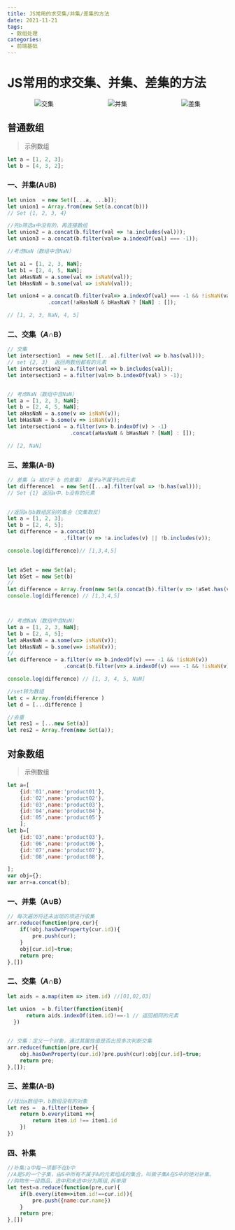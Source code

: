 ```yaml
---
title: JS常用的求交集/并集/差集的方法
date: 2021-11-21
tags:
 - 数组处理
categories: 
 - 前端基础
---
```


# JS常用的求交集、并集、差集的方法



<div style="display:flex;justify-content:space-around">
    <img   title="交集" src="https://gitee.com/GiteeFXJ/picstore/raw/master/pics/20220107210521.png"/>
    <img  title="并集" src="https://gitee.com/GiteeFXJ/picstore/raw/master/pics/20220107210521.png"/>
    <img  title="差集" src="https://gitee.com/GiteeFXJ/picstore/raw/master/pics/20220107210911.png"/></div>





## 普通数组

> 示例数组

```js
let a = [1, 2, 3];
let b = [4, 3, 2];
```

### 一、并集(A∪B)

```js
let union  = new Set([...a, ...b]);
let union1 = Array.from(new Set(a.concat(b)))
// Set {1, 2, 3, 4}

//先b筛选a中没有的，再连接数组
let union2 = a.concat(b.filter(val => !a.includes(val)));
let union3 = a.concat(b.filter(val=> a.indexOf(val) === -1));

//考虑NaN（数组中含NaN）

let a1 = [1, 2, 3, NaN];
let b1 = [2, 4, 5, NaN];
let aHasNaN = a.some(val => isNaN(val));
let bHasNaN = b.some(val => isNaN(val));

let union4 = a.concat(b.filter(val=> a.indexOf(val) === -1 && !isNaN(val)))
             .concat(!aHasNaN & bHasNaN ? [NaN] : []);

// [1, 2, 3, NaN, 4, 5]
```



### 二、交集（*A*∩B）

```js
// 交集
let intersection1  = new Set([...a].filter(val => b.has(val)));
// set {2, 3}  返回两数组都有的元素
let intersection2 = a.filter(val => b.includes(val));
let intersection3 = a.filter(val=> b.indexOf(val) > -1);


// 考虑NaN（数组中含NaN）
let a = [1, 2, 3, NaN];
let b = [2, 4, 5, NaN];
let aHasNaN = a.some(v => isNaN(v));
let bHasNaN = b.some(v => isNaN(v));
let intersection4 = a.filter(v=> b.indexOf(v) > -1)
                    .concat(aHasNaN & bHasNaN ? [NaN] : []);

// [2, NaN]

```



### 三、差集(A-B)

```js
// 差集（a 相对于 b 的差集） 属于a不属于b的元素
let difference1  = new Set([...a].filter(val => !b.has(val)));
// Set {1} 返回a中，b没有的元素

 
//返回a与b数组区别的集合（交集取反） 
let a = [1, 2, 3];
let b = [2, 4, 5];
let difference = a.concat(b)
                  .filter(v => !a.includes(v) || !b.includes(v));

console.log(difference)// [1,3,4,5]

  
let aSet = new Set(a);
let bSet = new Set(b)
//  
let difference = Array.from(new Set(a.concat(b).filter(v => !aSet.has(v) || !bSet.has(v))));
console.log(difference) // [1,3,4,5]



// 考虑NaN（数组中含NaN）
let a = [1, 2, 3, NaN];
let b = [2, 4, 5];
let aHasNaN = a.some(v=> isNaN(v));
let bHasNaN = b.some(v=> isNaN(v));
//  
let difference = a.filter(v => b.indexOf(v) === -1 && !isNaN(v))
                  .concat(b.filter(v=> a.indexOf(v) === -1 && !isNaN(v))).concat(aHasNaN ^ bHasNaN ? [NaN] : []);

console.log(difference) // [1, 3, 4, 5, NaN]

```



```js
//set转为数组
let c = Array.from(difference )
let d = [...difference ]

//去重
let res1 = [...new Set(a)]
let res2 = Array.from(new Set(a));
```





## 对象数组

> 示例数组

```js
let a=[
    {id:'01',name:'product01'},
    {id:'02',name:'product02'},
    {id:'03',name:'product03'},
    {id:'04',name:'product04'},
    {id:'05',name:'product05'}
    ];
let b=[
    {id:'03',name:'product03'},
    {id:'06',name:'product06'},
    {id:'07',name:'product07'},
    {id:'08',name:'product08'},

];
var obj={};
var arr=a.concat(b);
```



### 一、并集（A∪B）

```js
// 每次遍历将还未出现的项进行收集
arr.reduce(function(pre,cur){
    if(!obj.hasOwnProperty(cur.id)){
        pre.push(cur);
    }
    obj[cur.id]=true;
    return pre;
},[])

```





### 二、交集（*A*∩B）



```js
let aids = a.map(item => item.id) //[01,02,03]
 
let union  = b.filter(function(item){
      return aids.indexOf(item.id)!==-1 // 返回相同的元素
  })


// 交集：定义一个对象，通过其属性值是否出现多次判断交集
arr.reduce(function(pre,cur){
    obj.hasOwnProperty(cur.id)?pre.push(cur):obj[cur.id]=true;
    return pre;
},[]);

```

### 三、差集(A-B)

```js
//找出a数组中，b数组没有的对象
let res =  a.filter(item=> { 
    return b.every(item1 =>{ 
        return item.id !== item1.id 
    })        
})
```



### 四、补集

```js
//补集:a中每一项都不在b中
//A是S的一个子集，由S中所有不属于A的元素组成的集合，叫做子集A在S中的绝对补集。
//购物车一组商品，选中和未选中分为两组,拆单用
let test=a.reduce(function(pre,cur){    
    if(b.every(item=>item.id!==cur.id)){       
        pre.push({name:cur.name})
    }    
    return pre;
},[])
```



